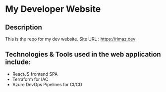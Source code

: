 # My Developer Website

## Description

This is the repo for my dev website.
Site URL : https://rimaz.dev

## Technologies & Tools used in the web application include:

- ReactJS frontend SPA
- Terraform for IAC
- Azure DevOps Pipelines for CI/CD
